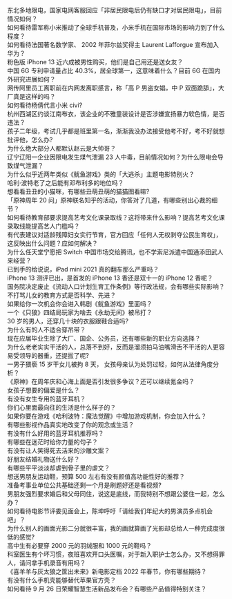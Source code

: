 东北多地限电，国家电网客服回应「非居民限电后仍有缺口才对居民限电」，目前情况如何？  
如何看待雷军称小米推动了全球手机普及，小米手机在国际市场的影响力到了什么程度？  
如何看待法国著名数学家、 2002 年菲尔兹奖得主 Laurent Lafforgue 宣布加入华为？  
粉色版 iPhone 13 近六成被男性购买，他们是自己用还是送女友？  
中国 6G 专利申请量占比 40.3%，居全球第一，这意味着什么？目前 6G 在国内外研究进展如何？  
网传阿里员工离职前在内网发离职感言，称「高 P 男盗女娼，中 P 双面跪舔」，大厂真是这样的吗？  
如何看待杨倩代言小米 civi?  
杭州西湖区约谈江南布衣，该企业的不雅童装设计是否涉嫌宣扬暴力软色情，是否违法？  
孩子二年级，考试几乎都是班里第一名，渐渐我没办法接受他考不好，考不好就想批评他，怎么办?  
为什么绝大部分人都默认赵云是大帅哥？  
辽宁辽阳一企业因限电发生煤气泄漏 23 人中毒，目前情况如何？为什么限电会导致煤气泄漏？  
为什么似乎近两年类似《鱿鱼游戏》类的「大逃杀」主题电影特别火？  
哈利·波特老了之后能有邓布利多的地位吗？  
想看看丑丑的小猫咪，有哪些丑萌丑萌的猫猫图看嘛?  
「原神周年 20 问」原神联名知乎的活动，你答对了几道，有哪些别出心裁的细节？  
如何看待教育部要求提高艺考文化课录取线？这将带来什么影响？提高艺考文化课录取线能提高艺人门槛吗？  
有代表建议对适龄残障妇女实行节育，官方回应「任何人无权剥夺公民生育权」，这反映出什么问题？应如何解决？  
为什么任天堂宁愿把 Switch 中国市场交给腾讯，也不学索尼派遣中国通添田武人来经营？  
已到手的给说说，iPad mini 2021 真的翻车那么严重吗？  
iPhone 13 测评已出，是首发的 iPhone 13 香还是双十一的 iPhone 12 香呢？  
国务院决定废止《流动人口计划生育工作条例》等行政法规，会有哪些实际影响？  
不打骂儿女的教育方式是否科学、先进？  
如果给你一次机会你会进入韩剧《鱿鱼游戏》里面吗？  
一个《只狼》四结局玩家为啥去《永劫无间》被吊打？  
30 岁的男人，还穿几十块的衣服跟鞋合适吗?  
为什么有的人不适合穿吊带？  
现在应届毕业生除了大厂、国企、公务员，还有哪些新的职业方向选择？  
为什么老老实实干活的人，总落不到好，反而是溜须拍马油嘴滑舌不干活的人更容易受领导的器重，还提拔了呢?  
一男子猥亵 15 岁干女儿被拘 8 天， 女孩母亲认为处罚过轻，如何从法律角度分析？  
《原神》在周年庆和心海上面是否引发很多争议？还可以继续氪金吗？  
女孩子想要的偏爱是什么？  
有没有女生专用的蓝牙耳机？  
你们心里面最向往的生活是什么样子的？  
如果你要在游戏《哈利波特：魔法觉醒》中增加游戏机制，你会加入什么？  
有哪些影视作品真实地改变了你的观念或生活？  
有没有什么好用的蓝牙耳机推荐吗？  
有哪些在迷茫时给你力量的句子？  
有没有让人笑得死去活来的沙雕文案？  
好朋友结婚礼物送什么好？  
有哪些平平淡淡却虐到骨子里的虐文？  
想送男朋友运动鞋，预算 500 左右有没有颜值高功能性好的推荐？  
准备考事业单位公共基础还剩一个月是刷题好还是看视频?  
男朋友强烈要求婚后和父母同住，说这是底线，而我特别不想跟公婆住一起，怎么办？  
如何看待电影节评委见面会上，陈坤呼吁「请给我们年纪大的男演员多点机会吧」？  
为什么别人的画面光影二分就很丰富，我的画就算画了光影却总给人一种完成度很低的感觉?  
高中生有必要穿 2000 元的羽绒服和 1000 元的鞋吗？  
科室医生有个坏习惯，夜班喜欢开口头医嘱，对于新入职护士怎么办，又不想得罪人，请问拿手机录音有用吗？  
《喜羊羊与灰太狼之筐出未来》新电影定档 2022 年春节，你有哪些期待？  
有没有什么手机壳能够替代苹果官方壳？  
如何看待 9 月 26 日荣耀智慧生活新品发布会？有哪些产品值得特别关注？  
